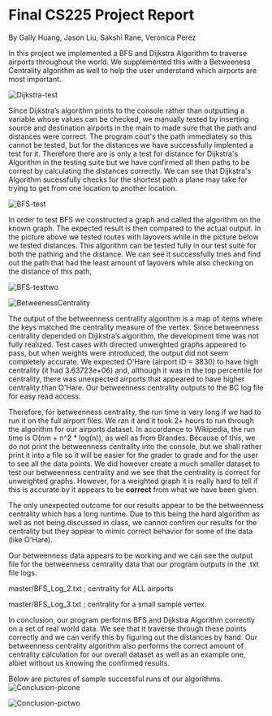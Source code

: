 # Final CS225 Project Report 
By Gally Huang, Jason Liu, Sakshi Rane, Veronica Perez

In this project we implemented a BFS and Dijkstra Algorithm to traverse airports throughout the world. We supplemented this with a Betweeness Centrality algorithm as well to help
the user understand which airports are most important.

![Dijkstra-test](https://github-dev.cs.illinois.edu/cs225-fa21/ghuang23-vperez35-jliu246-ssrane2/blob/main/Dijkstra's%20test.png?raw=true)

Since Dijkstra’s algorithm prints to the console rather than outputting a variable whose values can be checked, we manually tested by inserting source and destination airports in the main to made sure that the path and distances were correct. The program cout's the path immediately so this cannot be tested, but for the distances we have successfully implented a test for it. Therefore there are is only a test for distance for Dijkstra's Algorithm in the testing suite but we have confirmed all then paths to be correct by calculating the distances correctly. We can see that Dijkstra's Algorithm sucessfully checks for the shortest path a plane may take for trying to get from one location to another location. 

![BFS-test](https://github-dev.cs.illinois.edu/cs225-fa21/ghuang23-vperez35-jliu246-ssrane2/blob/main/bfs%20test.png?raw=true)

In order to test BFS we constructed a graph and called the algorithm on the known graph. The expected result is then compared to the actual output. In the picture above we tested routes with layovers while in the picture below we tested distances. This algorithm can be tested fully in our test suite for both the pathing and the distance. We can see it successfully tries and find out the path that had the least amount of layovers while also checking on the distance of this path, 

![BFS-testtwo](https://github-dev.cs.illinois.edu/cs225-fa21/ghuang23-vperez35-jliu246-ssrane2/blob/main/bfs%20test%202.png?raw=true)

![BetweenessCentrality](https://github-dev.cs.illinois.edu/cs225-fa21/ghuang23-vperez35-jliu246-ssrane2/blob/main/output2.png?raw=true)

The output of the betweenness centrality algorithm is a map of items where the keys matched the centrality measure of the vertex. Since betweenness centrality depended on Dijikstra’s algorithm, the development time was not fully realized. Test cases with directed unweighted graphs appeared to pass, but when weights were introduced, the output did not seem completely accurate. We expected O'Hare (airport ID = 3830) to have high centrality (it had 3.63723e+06) and, although it was in the top percentile for centrality, there was unexpected airports that appeared to have higher centrality than O'Hare. Our betweenness centrality outputs to the BC log file for easy read access. 

Therefore, for betweenness centrality, the run time is very long if we had to run it on the full airport files. We ran it and it took 2+ hours to run through the algorithm for our airports dataset. In accordance to Wikipedia, the run time is O(nm + n^2 * log(n)), as well as from Brandes. Because of this, we do not print the betweenness centrality into the console, but we shall rather print it into a file so it will be easier for the grader to grade and for the user to see all the data points. We did however create a much smaller dataset to test our betweenness centrality and we see that the centrality is correct for unweighted graphs. However, for a weighted graph it is really hard to tell if this is accurate by it appears to be **correct** from what we have been given. 

The only unexpected outcome for our results appear to be the betweenness centrality which has a long runtime. Due to this being the hard algorithm as well as not being discussed in class, we cannot confirm our results for the centrality but they appear to mimic correct behavior for some of the data (like O'Hare).

Our betweenness data appears to be working and we can see the output file for the betweenness centrality data that our program outputs in the .txt file logs. 

master/BFS_Log_2.txt ; centrality for ALL airports

master/BFS_Log_3.txt ; centrality for a small sample vertex.



In conclusion, our program performs BFS and Dijkstra Algorithm correctly on a set of real world data. We see that it traverse through these points correctly and we can verify this
by figuring out the distances by hand. Our betweenness centrality algorithm also performs the correct amount of centrality calculation for our overall dataset as well as an example one, albiet without us knowing the confirmed results.

Below are pictures of sample successful runs of our algorithms.
![Conclusion-picone](https://github-dev.cs.illinois.edu/cs225-fa21/ghuang23-vperez35-jliu246-ssrane2/blob/main/output.png?raw=true)

![Conclusion-pictwo](https://github-dev.cs.illinois.edu/cs225-fa21/ghuang23-vperez35-jliu246-ssrane2/blob/main/output2.png?raw=true)


